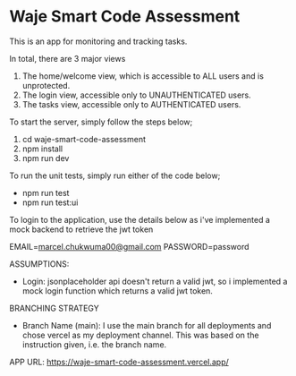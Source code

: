 # Waje Smart Code Assessment

This is an app for monitoring and tracking tasks.

In total, there are 3 major views

1. The home/welcome view, which is accessible to ALL users and is unprotected.
2. The login view, accessible only to UNAUTHENTICATED users.
3. The tasks view, accessible only to AUTHENTICATED users.

To start the server, simply follow the steps below;

1. cd waje-smart-code-assessment
2. npm install
3. npm run dev

To run the unit tests, simply run either of the code below;

  - npm run test
  - npm run test:ui

To login to the application, use the details below as i've implemented a mock backend to retrieve the jwt token

EMAIL=marcel.chukwuma00@gmail.com
PASSWORD=password

ASSUMPTIONS:

- Login: jsonplaceholder api doesn't return a valid jwt, so i implemented a mock login function which returns a valid jwt token.

BRANCHING STRATEGY

- Branch Name (main): I use the main branch for all deployments and chose vercel as my deployment channel. This was based on the instruction given, i.e. the branch name.

APP URL: https://waje-smart-code-assessment.vercel.app/